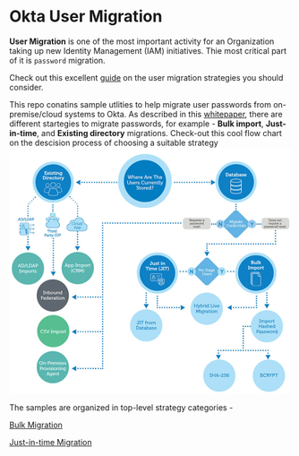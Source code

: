 # Okta User Migration

**User Migration** is one of the most important activity for an Organization taking up new Identity Management (IAM) initiatives. Thie most critical part of it is `password` migration. 

Check out this excellent [guide](https://developer.okta.com/blog/2019/02/15/user-migration-the-definitive-guide) on the user migration strategies you should consider.

This repo conatins sample utlities to help migrate user passwords from on-premise/cloud systems to Okta.
As described in this [whitepaper](https://www.okta.com/resources/whitepaper/okta-user-migration-guide/thankyou/), there are different startegies to migrate passwords, for example - **Bulk import**, **Just-in-time**, and **Existing directory** migrations. Check-out this cool flow chart on the descision process of choosing a suitable strategy
![Okta Migration Strategies](assets/okta-migration-strategies.jpg)

The samples are organized in top-level strategy categories -

[Bulk Migration](Bulk-Migration/README.md)

[Just-in-time Migration](Just-in-time/README.md)

